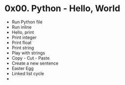 # 0x00. Python - Hello, World
- Run Python file
- Run inline
- Hello, print
- Print integer
- Print float
- Print string
- Play with strings
- Copy - Cut - Paste
- Create a new sentence
- Easter Egg
- Linked list cycle
- 

